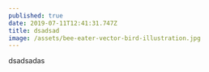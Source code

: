 ```yaml
---
published: true
date: 2019-07-11T12:41:31.747Z
title: dsadsad
image: /assets/bee-eater-vector-bird-illustration.jpg
---
```

dsadsadas
